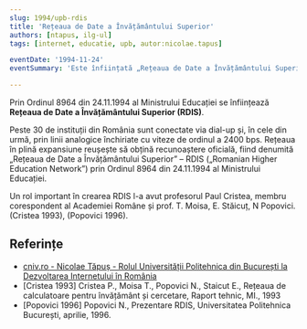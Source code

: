```yaml
---
slug: 1994/upb-rdis
title: 'Rețeaua de Date a Învățământului Superior'
authors: [ntapus, ilg-ul]
tags: [internet, educatie, upb, autor:nicolae.tapus]

eventDate: '1994-11-24'
eventSummary: 'Este înființată „Rețeaua de Date a Învățământului Superior” (RDIS)'

---
```


Prin Ordinul 8964 din 24.11.1994 al Ministrului Educației se înființează
**Rețeaua de Date a Învățământului
Superior (RDIS)**.

<!-- truncate -->

Peste 30 de instituții din România sunt
conectate via dial-up și, în cele din
urmă, prin linii analogice închiriate cu
viteze de ordinul a 2400 bps. Rețeaua
în plină expansiune reușește să obțină
recunoaștere oficială, fiind denumită
„Rețeaua de Date a Învățământului
Superior” – RDIS („Romanian Higher
Education Network”) prin Ordinul 8964 din 24.11.1994 al Ministrului Educației.

Un rol important în crearea RDIS l-a avut profesorul Paul Cristea, membru corespondent al Academiei Române și prof. T. Moisa, E. Stăicuț, N Popovici. (Cristea 1993), (Popovici 1996).

## Referințe

- [cniv.ro - Nicolae Tăpuș - Rolul Universității Politehnica din București la Dezvoltarea Internetului în România](https://cniv.ro/documents/26/CNIV_Volum_Aniversar_2023_-_Versiune_Online_DPxioQg.pdf)
- [Cristea 1993] Cristea P., Moisa T., Popovici N., Staicut E., Rețeaua de calculatoare pentru învățământ și cercetare, Raport tehnic, MI., 1993
- [Popovici 1996] Popovici N., Prezentare RDIS, Universitatea Politehnica București, aprilie, 1996.
